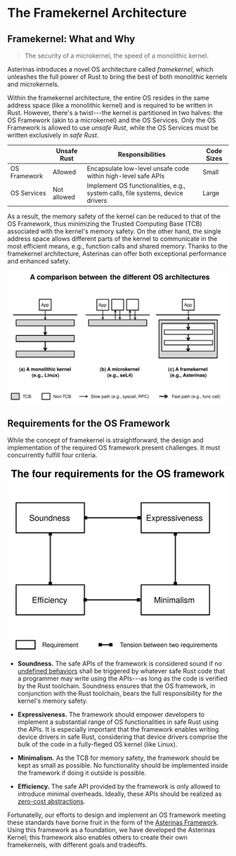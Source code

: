 # The Framekernel Architecture

## Framekernel: What and Why

> The security of a microkernel, the speed of a monolithic kernel.

Asterinas introduces a novel OS architecture called _framekernel_, which unleashes the full power of Rust to bring the best of both monolithic kernels and microkernels.

Within the framekernel architecture, the entire OS resides in the same address space (like a monolithic kernel) and is required to be written in Rust. However, there's a twist---the kernel is partitioned in two halves: the OS Framework (akin to a microkernel) and the OS Services. Only the OS Framework is allowed to use _unsafe Rust_, while the OS Services must be written exclusively in _safe Rust_.

|              | Unsafe Rust | Responsibilities                                                               | Code Sizes |
|--------------|-------------|--------------------------------------------------------------------------------|------------|
| OS Framework | Allowed     | Encapsulate low-level unsafe code within high-level safe APIs                  | Small      |
| OS Services  | Not allowed | Implement OS functionalities, e.g., system calls, file systems, device drivers | Large      |

As a result, the memory safety of the kernel can be reduced to that of the OS Framework, thus minimizing the Trusted Computing Base (TCB) associated with the kernel's memory safety. On the other hand, the single address space allows different parts of the kernel to communicate in the most efficient means, e.g., function calls and shared memory. Thanks to the framekernel architecture, Asterinas can offer both exceptional performance and enhanced safety.

![A comparison between different OS architectures](../images/a_comparison_between_os_archs.svg)

## Requirements for the OS Framework

While the concept of framekernel is straightforward, the design and implementation of the required OS framework present challenges. It must concurrently fulfill four criteria.

![The four requirements for the OS framework](../images/four_requirements_for_os_framework.svg)

* **Soundness.** The safe APIs of the framework is considered sound if no [undefined behaviors](https://doc.rust-lang.org/reference/behavior-considered-undefined.html#behavior-considered-undefined) shall be triggered by whatever safe Rust code that a programmer may write using the APIs---as long as the code is verified by the Rust toolchain. Soundness ensures that the OS framework, in conjunction with the Rust toolchain, bears the full responsibility for the kernel's memory safety.

* **Expressiveness.** The framework should empower developers to implement a substantial range of OS functionalities in safe Rust using the APIs. It is especially important that the framework enables writing device drivers in safe Rust, considering that device drivers comprise the bulk of the code in a fully-fleged OS kernel (like Linux).

* **Minimalism.** As the TCB for memory safety, the framework should be kept as small as possible. No functionality should be implemented inside the framework if doing it outside is possible.

* **Efficiency.** The safe API provided by the framework is only allowed to introduce minimal overheads. Ideally, these APIs should be realized as [zero-cost abstractions](https://monomorph.is/posts/zero-cost-abstractions/).

Fortunatelly, our efforts to design and implement an OS framework meeting these standards have borne fruit in the form of the [Asterinas Framework](). Using this framework as a foundation, we have developed the Asterinas Kernel; this framework also enables others to create their own framekernels, with different goals and tradeoffs.
